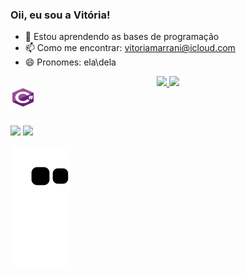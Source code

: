 ### Oii, eu sou a Vitória!

- 🌱 Estou aprendendo as bases de programação
- 📫 Como me encontrar: vitoriamarrani@icloud.com
- 😄 Pronomes: ela\dela


<div align="center">
  <a href="https://github.com/Vitoria68">
  <img height="180em" src="https://github-readme-stats.vercel.app/api?username=vitoria68&show_icons=true&theme=dracula&include_all_commits=true&count_private=true"/>
  <img height="180em" src="https://github-readme-stats.vercel.app/api/top-langs/?username=vitoria68&layout=compact&langs_count=7&theme=dracula"/>
</div>

  <img align="center" alt="Rafa-Csharp" height="30" width="40" src="https://raw.githubusercontent.com/devicons/devicon/master/icons/csharp/csharp-original.svg">
  
</div>
      
  ##
 
<div> 
 
  <a href="https://instagram.com/viih07mp" target="_blank"><img src="https://img.shields.io/badge/-Instagram-%23E4405F?style=for-the-badge&logo=instagram&logoColor=white" target="_blank"></a>
  <a href = "mailto:contatovitoriamarrani@icloud.com"><img src="https://img.shields.io/badge/-icloud-%23333?style=for-the-badge&logo=icloud&logoColor=blue" target="_blank"></a>
  
 ![Snake animation](https://github.com/Vitoria68/vitoria68/blob/output/github-contribution-grid-snake.svg)
 
</div>
